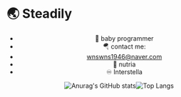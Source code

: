 # 🌏 Steadily  

<div align="center"> 
 
- 🌱 baby programmer   
- 🪂 contact me: 
-    wnswns1946@naver.com 
- 🦛 nutria
- ♾ Interstella 


![Anurag's GitHub stats](https://github-readme-stats.vercel.app/api?username=lala-david&show_icons=true&theme=vue)![Top Langs](https://github-readme-stats.vercel.app/api/top-langs/?username=lala-david&layout=compact&theme=vue)
 
</div>
